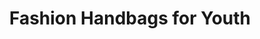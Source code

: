 ---
layout: project
title: "Fashion Handbags for Youth"
client: "Optari"
year: "2005"
sector: "Fashion accessories"
description: "Sol Tote Bag is a fun and functional fashion accessory designed for everyday use."
brief: "Optari asked us to create a tote bag inspired by the popular Crocs shoes, intended as a trendy fashion accessory for girls and young women."
solution: "The design is visually bold and attention-grabbing, as these bags are intended to make a strong fashion statement. The holes for charms allows for even more expressive and personalized statements of individualized style. The nature of the EVA material makes it brightly colored, durable, waterproof and easy to keep clean - an ideal bag to take wherever life takes you."
services:
 - "ideation"
 - "user-centered design"
 - "3D CAD modeling"
 - "color"
 - "material"
 - "finish selection (CMF)"
 - "design documentation (tech pack)"
quotes:
 - "'Croc Handbags Are A ‘Shoe’-In For 2019’s Weirdest Fashion Trend. - Joyscribe'"
 - "\"This season's must have fashion accessory...\""
link: "https://www.instagram.com/optari/"
main_image: "/assets/images/projects/optari__sol_tote/h_w_Optari.jpg"
images:
 - "/assets/images/projects/optari__sol_tote/p_w_Optari_01.jpg"
 - "/assets/images/projects/optari__sol_tote/p_w_Optari_02.jpg"
 - "/assets/images/projects/optari__sol_tote/p_w_Optari_03.jpg"
permalink: /optari__sol_tote/
---